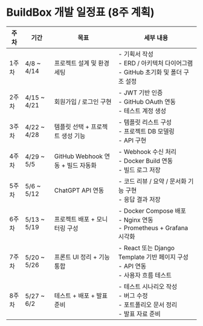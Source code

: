 # BuildBox 개발 일정표 (8주 계획)

| 주차 | 기간 | 목표 | 세부 내용 |
|------|------|------|-----------|
| 1주차 | 4/8 ~ 4/14 | 프로젝트 설계 및 환경 세팅 | - 기획서 작성<br>- ERD / 아키텍처 다이어그램<br>- GitHub 초기화 및 폴더 구조 설정 |
| 2주차 | 4/15 ~ 4/21 | 회원가입 / 로그인 구현 | - JWT 기반 인증<br>- GitHub OAuth 연동<br>- 테스트 계정 생성 |
| 3주차 | 4/22 ~ 4/28 | 템플릿 선택 + 프로젝트 생성 기능 | - 템플릿 리스트 구성<br>- 프로젝트 DB 모델링<br>- API 구현 |
| 4주차 | 4/29 ~ 5/5 | GitHub Webhook 연동 + 빌드 자동화 | - Webhook 수신 처리<br>- Docker Build 연동<br>- 빌드 로그 저장 |
| 5주차 | 5/6 ~ 5/12 | ChatGPT API 연동 | - 코드 리뷰 / 요약 / 문서화 기능 구현<br>- 응답 결과 저장 |
| 6주차 | 5/13 ~ 5/19 | 프로젝트 배포 + 모니터링 구성 | - Docker Compose 배포<br>- Nginx 연동<br>- Prometheus + Grafana 시각화 |
| 7주차 | 5/20 ~ 5/26 | 프론트 UI 정리 + 기능 통합 | - React 또는 Django Template 기반 페이지 구성<br>- API 연동<br>- 사용자 흐름 테스트 |
| 8주차 | 5/27 ~ 6/2 | 테스트 + 배포 + 발표 준비 | - 테스트 시나리오 작성<br>- 버그 수정<br>- 포트폴리오 문서 정리<br>- 발표 자료 준비 |
